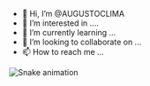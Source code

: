 - 👋 Hi, I’m @AUGUSTOCLIMA
- 👀 I’m interested in ....
- 🌱 I’m currently learning ...
- 💞️ I’m looking to collaborate on ...
- 📫 How to reach me ...

![Snake animation](https://github.com/AUGUSTOCLIMA/AUGUSTOCLIMA/blob/output/github-user-contribution.svg)
<!---
AUGUSTOCLIMA/AUGUSTOCLIMA is a ✨ special ✨ repository because its `README.md` (this file) appears on your GitHub profile.
You can click the Preview link to take a look at your changes.
--->
